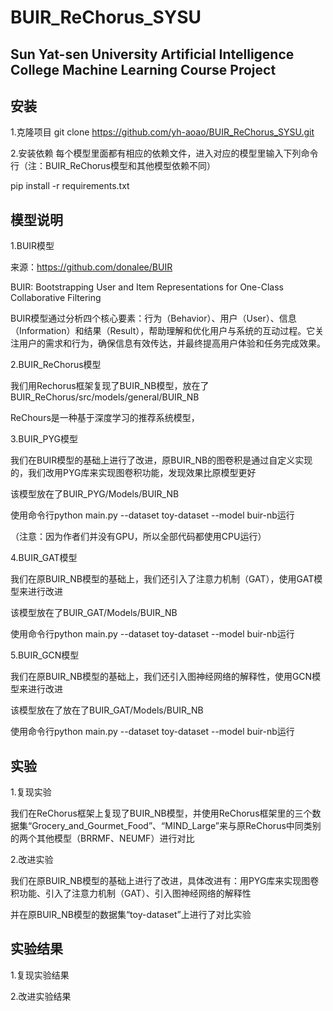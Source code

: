 # BUIR_ReChorus_SYSU

## Sun Yat-sen University Artificial Intelligence College Machine Learning Course Project

## 安装
1.克隆项目
git clone https://github.com/yh-aoao/BUIR_ReChorus_SYSU.git

2.安装依赖
每个模型里面都有相应的依赖文件，进入对应的模型里输入下列命令行（注：BUIR_ReChorus模型和其他模型依赖不同）

pip install -r requirements.txt

## 模型说明
1.BUIR模型

来源：https://github.com/donalee/BUIR

BUIR: Bootstrapping User and Item Representations for One-Class Collaborative Filtering

BUIR模型通过分析四个核心要素：行为（Behavior）、用户（User）、信息（Information）和结果（Result），帮助理解和优化用户与系统的互动过程。它关注用户的需求和行为，确保信息有效传达，并最终提高用户体验和任务完成效果。

2.BUIR_ReChorus模型

我们用Rechorus框架复现了BUIR_NB模型，放在了BUIR_ReChorus/src/models/general/BUIR_NB

ReChours是一种基于深度学习的推荐系统模型，

3.BUIR_PYG模型

我们在BUIR模型的基础上进行了改进，原BUIR_NB的图卷积是通过自定义实现的，我们改用PYG库来实现图卷积功能，发现效果比原模型更好

该模型放在了BUIR_PYG/Models/BUIR_NB

使用命令行python main.py --dataset toy-dataset --model buir-nb运行

（注意：因为作者们并没有GPU，所以全部代码都使用CPU运行）

4.BUIR_GAT模型

我们在原BUIR_NB模型的基础上，我们还引入了注意力机制（GAT），使用GAT模型来进行改进

该模型放在了BUIR_GAT/Models/BUIR_NB

使用命令行python main.py --dataset toy-dataset --model buir-nb运行

5.BUIR_GCN模型

我们在原BUIR_NB模型的基础上，我们还引入图神经网络的解释性，使用GCN模型来进行改进

该模型放在了放在了BUIR_GAT/Models/BUIR_NB

使用命令行python main.py --dataset toy-dataset --model buir-nb运行

## 实验
1.复现实验

我们在ReChorus框架上复现了BUIR_NB模型，并使用ReChorus框架里的三个数据集“Grocery_and_Gourmet_Food”、“MIND_Large”来与原ReChorus中同类别的两个其他模型（BRRMF、NEUMF）进行对比

2.改进实验

我们在原BUIR_NB模型的基础上进行了改进，具体改进有：用PYG库来实现图卷积功能、引入了注意力机制（GAT）、引入图神经网络的解释性

并在原BUIR_NB模型的数据集“toy-dataset”上进行了对比实验

## 实验结果
1.复现实验结果

2.改进实验结果
